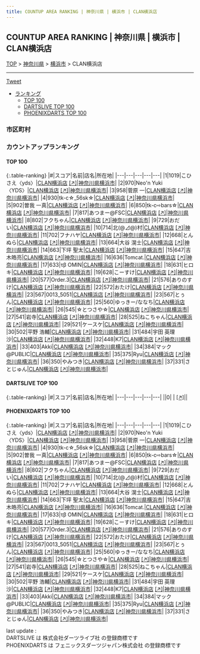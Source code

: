 ```yaml
---
title: COUNTUP AREA RANKING | 神奈川県 | 横浜市 | CLAN横浜店
---
```

## COUNTUP AREA RANKING | 神奈川県 | 横浜市 | CLAN横浜店

[TOP](/darts/rank/) > [神奈川県](/darts/rank/神奈川県/) > [横浜市](/darts/rank/神奈川県/横浜市/) > CLAN横浜店

___

<a href="https://twitter.com/share?ref_src=twsrc%5Etfw" data-text="COUNTUP AREA RANKING | 神奈川県横浜市CLAN横浜店" class="twitter-share-button" data-hashtags="DARTSLIVE,PHOENIXDARTS,darts,ダーツ" data-show-count="false">Tweet</a>

* [ランキング](#カウントアップランキング)
    * [TOP 100](#top-100)
    * [DARTSLIVE TOP 100](#dartslive-top-100)
    * [PHOENIXDARTS TOP 100](#phoenixdarts-top-100)

### 市区町村

<ul>

</ul>

### カウントアップランキング

#### TOP 100



{:.table-ranking}
|#|スコア|名前|店名|所在地|
|---|---|---|---|---|
|1|1019|<span class="rank-name-pd">こひさえ〈yds〉</span>|<a href="/darts/rank/shops/95222.html">CLAN横浜店</a> <a href="https://vs.phoenixdarts.com/jp/shop/shopDetailInfo/s_95222?s_seq=95222">[↗]</a>|<a href="/darts/rank/神奈川県/横浜市">神奈川県横浜市</a>|
|2|970|<span class="rank-name-pd">Neo&#x27;n Yuki〈YDS〉</span>|<a href="/darts/rank/shops/95222.html">CLAN横浜店</a> <a href="https://vs.phoenixdarts.com/jp/shop/shopDetailInfo/s_95222?s_seq=95222">[↗]</a>|<a href="/darts/rank/神奈川県/横浜市">神奈川県横浜市</a>|
|3|958|<span class="rank-name-pd">菅原 一</span>|<a href="/darts/rank/shops/95222.html">CLAN横浜店</a> <a href="https://vs.phoenixdarts.com/jp/shop/shopDetailInfo/s_95222?s_seq=95222">[↗]</a>|<a href="/darts/rank/神奈川県/横浜市">神奈川県横浜市</a>|
|4|930|<span class="rank-name-pd">tk-c☆_56sk☆</span>|<a href="/darts/rank/shops/95222.html">CLAN横浜店</a> <a href="https://vs.phoenixdarts.com/jp/shop/shopDetailInfo/s_95222?s_seq=95222">[↗]</a>|<a href="/darts/rank/神奈川県/横浜市">神奈川県横浜市</a>|
|5|902|<span class="rank-name-pd"><span class="pro-icon-pd"></span>曽我 一真</span>|<a href="/darts/rank/shops/95222.html">CLAN横浜店</a> <a href="https://vs.phoenixdarts.com/jp/shop/shopDetailInfo/s_95222?s_seq=95222">[↗]</a>|<a href="/darts/rank/神奈川県/横浜市">神奈川県横浜市</a>|
|6|850|<span class="rank-name-pd">tk-c⇨bars☆</span>|<a href="/darts/rank/shops/95222.html">CLAN横浜店</a> <a href="https://vs.phoenixdarts.com/jp/shop/shopDetailInfo/s_95222?s_seq=95222">[↗]</a>|<a href="/darts/rank/神奈川県/横浜市">神奈川県横浜市</a>|
|7|817|<span class="rank-name-pd">あつまー@FSC</span>|<a href="/darts/rank/shops/95222.html">CLAN横浜店</a> <a href="https://vs.phoenixdarts.com/jp/shop/shopDetailInfo/s_95222?s_seq=95222">[↗]</a>|<a href="/darts/rank/神奈川県/横浜市">神奈川県横浜市</a>|
|8|802|<span class="rank-name-pd">フクちゃん</span>|<a href="/darts/rank/shops/95222.html">CLAN横浜店</a> <a href="https://vs.phoenixdarts.com/jp/shop/shopDetailInfo/s_95222?s_seq=95222">[↗]</a>|<a href="/darts/rank/神奈川県/横浜市">神奈川県横浜市</a>|
|9|729|<span class="rank-name-pd">おだい</span>|<a href="/darts/rank/shops/95222.html">CLAN横浜店</a> <a href="https://vs.phoenixdarts.com/jp/shop/shopDetailInfo/s_95222?s_seq=95222">[↗]</a>|<a href="/darts/rank/神奈川県/横浜市">神奈川県横浜市</a>|
|10|714|<span class="rank-name-pd">北(@⊿@)村</span>|<a href="/darts/rank/shops/95222.html">CLAN横浜店</a> <a href="https://vs.phoenixdarts.com/jp/shop/shopDetailInfo/s_95222?s_seq=95222">[↗]</a>|<a href="/darts/rank/神奈川県/横浜市">神奈川県横浜市</a>|
|11|702|<span class="rank-name-pd">フナハヤ</span>|<a href="/darts/rank/shops/95222.html">CLAN横浜店</a> <a href="https://vs.phoenixdarts.com/jp/shop/shopDetailInfo/s_95222?s_seq=95222">[↗]</a>|<a href="/darts/rank/神奈川県/横浜市">神奈川県横浜市</a>|
|12|668|<span class="rank-name-pd">とんぬら</span>|<a href="/darts/rank/shops/95222.html">CLAN横浜店</a> <a href="https://vs.phoenixdarts.com/jp/shop/shopDetailInfo/s_95222?s_seq=95222">[↗]</a>|<a href="/darts/rank/神奈川県/横浜市">神奈川県横浜市</a>|
|13|664|<span class="rank-name-pd"><span class="pro-icon-pd"></span>大谷 滉士</span>|<a href="/darts/rank/shops/95222.html">CLAN横浜店</a> <a href="https://vs.phoenixdarts.com/jp/shop/shopDetailInfo/s_95222?s_seq=95222">[↗]</a>|<a href="/darts/rank/神奈川県/横浜市">神奈川県横浜市</a>|
|14|663|<span class="rank-name-pd"><span class="pro-icon-pd"></span>下坪 聖太</span>|<a href="/darts/rank/shops/95222.html">CLAN横浜店</a> <a href="https://vs.phoenixdarts.com/jp/shop/shopDetailInfo/s_95222?s_seq=95222">[↗]</a>|<a href="/darts/rank/神奈川県/横浜市">神奈川県横浜市</a>|
|15|647|<span class="rank-name-pd">吉木皓亮</span>|<a href="/darts/rank/shops/95222.html">CLAN横浜店</a> <a href="https://vs.phoenixdarts.com/jp/shop/shopDetailInfo/s_95222?s_seq=95222">[↗]</a>|<a href="/darts/rank/神奈川県/横浜市">神奈川県横浜市</a>|
|16|636|<span class="rank-name-pd">Tomcat.</span>|<a href="/darts/rank/shops/95222.html">CLAN横浜店</a> <a href="https://vs.phoenixdarts.com/jp/shop/shopDetailInfo/s_95222?s_seq=95222">[↗]</a>|<a href="/darts/rank/神奈川県/横浜市">神奈川県横浜市</a>|
|17|633|<span class="rank-name-pd">τβ  OMIN</span>|<a href="/darts/rank/shops/95222.html">CLAN横浜店</a> <a href="https://vs.phoenixdarts.com/jp/shop/shopDetailInfo/s_95222?s_seq=95222">[↗]</a>|<a href="/darts/rank/神奈川県/横浜市">神奈川県横浜市</a>|
|18|631|<span class="rank-name-pd">ヒロキ</span>|<a href="/darts/rank/shops/95222.html">CLAN横浜店</a> <a href="https://vs.phoenixdarts.com/jp/shop/shopDetailInfo/s_95222?s_seq=95222">[↗]</a>|<a href="/darts/rank/神奈川県/横浜市">神奈川県横浜市</a>|
|19|628|<span class="rank-name-pd">こーすけ</span>|<a href="/darts/rank/shops/95222.html">CLAN横浜店</a> <a href="https://vs.phoenixdarts.com/jp/shop/shopDetailInfo/s_95222?s_seq=95222">[↗]</a>|<a href="/darts/rank/神奈川県/横浜市">神奈川県横浜市</a>|
|20|577|<span class="rank-name-pd">Order.3</span>|<a href="/darts/rank/shops/95222.html">CLAN横浜店</a> <a href="https://vs.phoenixdarts.com/jp/shop/shopDetailInfo/s_95222?s_seq=95222">[↗]</a>|<a href="/darts/rank/神奈川県/横浜市">神奈川県横浜市</a>|
|21|576|<span class="rank-name-pd">ありのすけ</span>|<a href="/darts/rank/shops/95222.html">CLAN横浜店</a> <a href="https://vs.phoenixdarts.com/jp/shop/shopDetailInfo/s_95222?s_seq=95222">[↗]</a>|<a href="/darts/rank/神奈川県/横浜市">神奈川県横浜市</a>|
|22|572|<span class="rank-name-pd">おたけ</span>|<a href="/darts/rank/shops/95222.html">CLAN横浜店</a> <a href="https://vs.phoenixdarts.com/jp/shop/shopDetailInfo/s_95222?s_seq=95222">[↗]</a>|<a href="/darts/rank/神奈川県/横浜市">神奈川県横浜市</a>|
|23|567|<span class="rank-name-pd">0013_5051</span>|<a href="/darts/rank/shops/95222.html">CLAN横浜店</a> <a href="https://vs.phoenixdarts.com/jp/shop/shopDetailInfo/s_95222?s_seq=95222">[↗]</a>|<a href="/darts/rank/神奈川県/横浜市">神奈川県横浜市</a>|
|23|567|<span class="rank-name-pd">とぅん</span>|<a href="/darts/rank/shops/95222.html">CLAN横浜店</a> <a href="https://vs.phoenixdarts.com/jp/shop/shopDetailInfo/s_95222?s_seq=95222">[↗]</a>|<a href="/darts/rank/神奈川県/横浜市">神奈川県横浜市</a>|
|25|560|<span class="rank-name-pd">ゆっきー/ななち</span>|<a href="/darts/rank/shops/95222.html">CLAN横浜店</a> <a href="https://vs.phoenixdarts.com/jp/shop/shopDetailInfo/s_95222?s_seq=95222">[↗]</a>|<a href="/darts/rank/神奈川県/横浜市">神奈川県横浜市</a>|
|26|545|<span class="rank-name-pd">☆とつさや☆</span>|<a href="/darts/rank/shops/95222.html">CLAN横浜店</a> <a href="https://vs.phoenixdarts.com/jp/shop/shopDetailInfo/s_95222?s_seq=95222">[↗]</a>|<a href="/darts/rank/神奈川県/横浜市">神奈川県横浜市</a>|
|27|541|<span class="rank-name-pd">岩寺</span>|<a href="/darts/rank/shops/95222.html">CLAN横浜店</a> <a href="https://vs.phoenixdarts.com/jp/shop/shopDetailInfo/s_95222?s_seq=95222">[↗]</a>|<a href="/darts/rank/神奈川県/横浜市">神奈川県横浜市</a>|
|28|525|<span class="rank-name-pd">ねこちゃん</span>|<a href="/darts/rank/shops/95222.html">CLAN横浜店</a> <a href="https://vs.phoenixdarts.com/jp/shop/shopDetailInfo/s_95222?s_seq=95222">[↗]</a>|<a href="/darts/rank/神奈川県/横浜市">神奈川県横浜市</a>|
|29|521|<span class="rank-name-pd">ケースケ</span>|<a href="/darts/rank/shops/95222.html">CLAN横浜店</a> <a href="https://vs.phoenixdarts.com/jp/shop/shopDetailInfo/s_95222?s_seq=95222">[↗]</a>|<a href="/darts/rank/神奈川県/横浜市">神奈川県横浜市</a>|
|30|502|<span class="rank-name-pd"><span class="pro-icon-pd"></span>平野 浩輔</span>|<a href="/darts/rank/shops/95222.html">CLAN横浜店</a> <a href="https://vs.phoenixdarts.com/jp/shop/shopDetailInfo/s_95222?s_seq=95222">[↗]</a>|<a href="/darts/rank/神奈川県/横浜市">神奈川県横浜市</a>|
|31|484|<span class="rank-name-pd"><span class="pro-icon-pd"></span>宇田 英理沙</span>|<a href="/darts/rank/shops/95222.html">CLAN横浜店</a> <a href="https://vs.phoenixdarts.com/jp/shop/shopDetailInfo/s_95222?s_seq=95222">[↗]</a>|<a href="/darts/rank/神奈川県/横浜市">神奈川県横浜市</a>|
|32|448|<span class="rank-name-pd">K7</span>|<a href="/darts/rank/shops/95222.html">CLAN横浜店</a> <a href="https://vs.phoenixdarts.com/jp/shop/shopDetailInfo/s_95222?s_seq=95222">[↗]</a>|<a href="/darts/rank/神奈川県/横浜市">神奈川県横浜市</a>|
|33|403|<span class="rank-name-pd">Akki</span>|<a href="/darts/rank/shops/95222.html">CLAN横浜店</a> <a href="https://vs.phoenixdarts.com/jp/shop/shopDetailInfo/s_95222?s_seq=95222">[↗]</a>|<a href="/darts/rank/神奈川県/横浜市">神奈川県横浜市</a>|
|34|384|<span class="rank-name-pd">マック@PUBLIC</span>|<a href="/darts/rank/shops/95222.html">CLAN横浜店</a> <a href="https://vs.phoenixdarts.com/jp/shop/shopDetailInfo/s_95222?s_seq=95222">[↗]</a>|<a href="/darts/rank/神奈川県/横浜市">神奈川県横浜市</a>|
|35|375|<span class="rank-name-pd">Ryu</span>|<a href="/darts/rank/shops/95222.html">CLAN横浜店</a> <a href="https://vs.phoenixdarts.com/jp/shop/shopDetailInfo/s_95222?s_seq=95222">[↗]</a>|<a href="/darts/rank/神奈川県/横浜市">神奈川県横浜市</a>|
|36|350|<span class="rank-name-pd">やみつき</span>|<a href="/darts/rank/shops/95222.html">CLAN横浜店</a> <a href="https://vs.phoenixdarts.com/jp/shop/shopDetailInfo/s_95222?s_seq=95222">[↗]</a>|<a href="/darts/rank/神奈川県/横浜市">神奈川県横浜市</a>|
|37|331|<span class="rank-name-pd">さとじゅん</span>|<a href="/darts/rank/shops/95222.html">CLAN横浜店</a> <a href="https://vs.phoenixdarts.com/jp/shop/shopDetailInfo/s_95222?s_seq=95222">[↗]</a>|<a href="/darts/rank/神奈川県/横浜市">神奈川県横浜市</a>|


#### DARTSLIVE TOP 100



{:.table-ranking}
|#|スコア|名前|店名|所在地|
|---|---|---|---|---|
||0|<span class="rank-name-dl"> </span>|<a href="/darts/rank/shops/.html"></a> <a href="">[↗]</a>|<a href="/darts/rank//"></a>|


#### PHOENIXDARTS TOP 100



{:.table-ranking}
|#|スコア|名前|店名|所在地|
|---|---|---|---|---|
|1|1019|<span class="rank-name-pd">こひさえ〈yds〉</span>|<a href="/darts/rank/shops/95222.html">CLAN横浜店</a> <a href="https://vs.phoenixdarts.com/jp/shop/shopDetailInfo/s_95222?s_seq=95222">[↗]</a>|<a href="/darts/rank/神奈川県/横浜市">神奈川県横浜市</a>|
|2|970|<span class="rank-name-pd">Neo&#x27;n Yuki〈YDS〉</span>|<a href="/darts/rank/shops/95222.html">CLAN横浜店</a> <a href="https://vs.phoenixdarts.com/jp/shop/shopDetailInfo/s_95222?s_seq=95222">[↗]</a>|<a href="/darts/rank/神奈川県/横浜市">神奈川県横浜市</a>|
|3|958|<span class="rank-name-pd">菅原 一</span>|<a href="/darts/rank/shops/95222.html">CLAN横浜店</a> <a href="https://vs.phoenixdarts.com/jp/shop/shopDetailInfo/s_95222?s_seq=95222">[↗]</a>|<a href="/darts/rank/神奈川県/横浜市">神奈川県横浜市</a>|
|4|930|<span class="rank-name-pd">tk-c☆_56sk☆</span>|<a href="/darts/rank/shops/95222.html">CLAN横浜店</a> <a href="https://vs.phoenixdarts.com/jp/shop/shopDetailInfo/s_95222?s_seq=95222">[↗]</a>|<a href="/darts/rank/神奈川県/横浜市">神奈川県横浜市</a>|
|5|902|<span class="rank-name-pd"><span class="pro-icon-pd"></span>曽我 一真</span>|<a href="/darts/rank/shops/95222.html">CLAN横浜店</a> <a href="https://vs.phoenixdarts.com/jp/shop/shopDetailInfo/s_95222?s_seq=95222">[↗]</a>|<a href="/darts/rank/神奈川県/横浜市">神奈川県横浜市</a>|
|6|850|<span class="rank-name-pd">tk-c⇨bars☆</span>|<a href="/darts/rank/shops/95222.html">CLAN横浜店</a> <a href="https://vs.phoenixdarts.com/jp/shop/shopDetailInfo/s_95222?s_seq=95222">[↗]</a>|<a href="/darts/rank/神奈川県/横浜市">神奈川県横浜市</a>|
|7|817|<span class="rank-name-pd">あつまー@FSC</span>|<a href="/darts/rank/shops/95222.html">CLAN横浜店</a> <a href="https://vs.phoenixdarts.com/jp/shop/shopDetailInfo/s_95222?s_seq=95222">[↗]</a>|<a href="/darts/rank/神奈川県/横浜市">神奈川県横浜市</a>|
|8|802|<span class="rank-name-pd">フクちゃん</span>|<a href="/darts/rank/shops/95222.html">CLAN横浜店</a> <a href="https://vs.phoenixdarts.com/jp/shop/shopDetailInfo/s_95222?s_seq=95222">[↗]</a>|<a href="/darts/rank/神奈川県/横浜市">神奈川県横浜市</a>|
|9|729|<span class="rank-name-pd">おだい</span>|<a href="/darts/rank/shops/95222.html">CLAN横浜店</a> <a href="https://vs.phoenixdarts.com/jp/shop/shopDetailInfo/s_95222?s_seq=95222">[↗]</a>|<a href="/darts/rank/神奈川県/横浜市">神奈川県横浜市</a>|
|10|714|<span class="rank-name-pd">北(@⊿@)村</span>|<a href="/darts/rank/shops/95222.html">CLAN横浜店</a> <a href="https://vs.phoenixdarts.com/jp/shop/shopDetailInfo/s_95222?s_seq=95222">[↗]</a>|<a href="/darts/rank/神奈川県/横浜市">神奈川県横浜市</a>|
|11|702|<span class="rank-name-pd">フナハヤ</span>|<a href="/darts/rank/shops/95222.html">CLAN横浜店</a> <a href="https://vs.phoenixdarts.com/jp/shop/shopDetailInfo/s_95222?s_seq=95222">[↗]</a>|<a href="/darts/rank/神奈川県/横浜市">神奈川県横浜市</a>|
|12|668|<span class="rank-name-pd">とんぬら</span>|<a href="/darts/rank/shops/95222.html">CLAN横浜店</a> <a href="https://vs.phoenixdarts.com/jp/shop/shopDetailInfo/s_95222?s_seq=95222">[↗]</a>|<a href="/darts/rank/神奈川県/横浜市">神奈川県横浜市</a>|
|13|664|<span class="rank-name-pd"><span class="pro-icon-pd"></span>大谷 滉士</span>|<a href="/darts/rank/shops/95222.html">CLAN横浜店</a> <a href="https://vs.phoenixdarts.com/jp/shop/shopDetailInfo/s_95222?s_seq=95222">[↗]</a>|<a href="/darts/rank/神奈川県/横浜市">神奈川県横浜市</a>|
|14|663|<span class="rank-name-pd"><span class="pro-icon-pd"></span>下坪 聖太</span>|<a href="/darts/rank/shops/95222.html">CLAN横浜店</a> <a href="https://vs.phoenixdarts.com/jp/shop/shopDetailInfo/s_95222?s_seq=95222">[↗]</a>|<a href="/darts/rank/神奈川県/横浜市">神奈川県横浜市</a>|
|15|647|<span class="rank-name-pd">吉木皓亮</span>|<a href="/darts/rank/shops/95222.html">CLAN横浜店</a> <a href="https://vs.phoenixdarts.com/jp/shop/shopDetailInfo/s_95222?s_seq=95222">[↗]</a>|<a href="/darts/rank/神奈川県/横浜市">神奈川県横浜市</a>|
|16|636|<span class="rank-name-pd">Tomcat.</span>|<a href="/darts/rank/shops/95222.html">CLAN横浜店</a> <a href="https://vs.phoenixdarts.com/jp/shop/shopDetailInfo/s_95222?s_seq=95222">[↗]</a>|<a href="/darts/rank/神奈川県/横浜市">神奈川県横浜市</a>|
|17|633|<span class="rank-name-pd">τβ  OMIN</span>|<a href="/darts/rank/shops/95222.html">CLAN横浜店</a> <a href="https://vs.phoenixdarts.com/jp/shop/shopDetailInfo/s_95222?s_seq=95222">[↗]</a>|<a href="/darts/rank/神奈川県/横浜市">神奈川県横浜市</a>|
|18|631|<span class="rank-name-pd">ヒロキ</span>|<a href="/darts/rank/shops/95222.html">CLAN横浜店</a> <a href="https://vs.phoenixdarts.com/jp/shop/shopDetailInfo/s_95222?s_seq=95222">[↗]</a>|<a href="/darts/rank/神奈川県/横浜市">神奈川県横浜市</a>|
|19|628|<span class="rank-name-pd">こーすけ</span>|<a href="/darts/rank/shops/95222.html">CLAN横浜店</a> <a href="https://vs.phoenixdarts.com/jp/shop/shopDetailInfo/s_95222?s_seq=95222">[↗]</a>|<a href="/darts/rank/神奈川県/横浜市">神奈川県横浜市</a>|
|20|577|<span class="rank-name-pd">Order.3</span>|<a href="/darts/rank/shops/95222.html">CLAN横浜店</a> <a href="https://vs.phoenixdarts.com/jp/shop/shopDetailInfo/s_95222?s_seq=95222">[↗]</a>|<a href="/darts/rank/神奈川県/横浜市">神奈川県横浜市</a>|
|21|576|<span class="rank-name-pd">ありのすけ</span>|<a href="/darts/rank/shops/95222.html">CLAN横浜店</a> <a href="https://vs.phoenixdarts.com/jp/shop/shopDetailInfo/s_95222?s_seq=95222">[↗]</a>|<a href="/darts/rank/神奈川県/横浜市">神奈川県横浜市</a>|
|22|572|<span class="rank-name-pd">おたけ</span>|<a href="/darts/rank/shops/95222.html">CLAN横浜店</a> <a href="https://vs.phoenixdarts.com/jp/shop/shopDetailInfo/s_95222?s_seq=95222">[↗]</a>|<a href="/darts/rank/神奈川県/横浜市">神奈川県横浜市</a>|
|23|567|<span class="rank-name-pd">0013_5051</span>|<a href="/darts/rank/shops/95222.html">CLAN横浜店</a> <a href="https://vs.phoenixdarts.com/jp/shop/shopDetailInfo/s_95222?s_seq=95222">[↗]</a>|<a href="/darts/rank/神奈川県/横浜市">神奈川県横浜市</a>|
|23|567|<span class="rank-name-pd">とぅん</span>|<a href="/darts/rank/shops/95222.html">CLAN横浜店</a> <a href="https://vs.phoenixdarts.com/jp/shop/shopDetailInfo/s_95222?s_seq=95222">[↗]</a>|<a href="/darts/rank/神奈川県/横浜市">神奈川県横浜市</a>|
|25|560|<span class="rank-name-pd">ゆっきー/ななち</span>|<a href="/darts/rank/shops/95222.html">CLAN横浜店</a> <a href="https://vs.phoenixdarts.com/jp/shop/shopDetailInfo/s_95222?s_seq=95222">[↗]</a>|<a href="/darts/rank/神奈川県/横浜市">神奈川県横浜市</a>|
|26|545|<span class="rank-name-pd">☆とつさや☆</span>|<a href="/darts/rank/shops/95222.html">CLAN横浜店</a> <a href="https://vs.phoenixdarts.com/jp/shop/shopDetailInfo/s_95222?s_seq=95222">[↗]</a>|<a href="/darts/rank/神奈川県/横浜市">神奈川県横浜市</a>|
|27|541|<span class="rank-name-pd">岩寺</span>|<a href="/darts/rank/shops/95222.html">CLAN横浜店</a> <a href="https://vs.phoenixdarts.com/jp/shop/shopDetailInfo/s_95222?s_seq=95222">[↗]</a>|<a href="/darts/rank/神奈川県/横浜市">神奈川県横浜市</a>|
|28|525|<span class="rank-name-pd">ねこちゃん</span>|<a href="/darts/rank/shops/95222.html">CLAN横浜店</a> <a href="https://vs.phoenixdarts.com/jp/shop/shopDetailInfo/s_95222?s_seq=95222">[↗]</a>|<a href="/darts/rank/神奈川県/横浜市">神奈川県横浜市</a>|
|29|521|<span class="rank-name-pd">ケースケ</span>|<a href="/darts/rank/shops/95222.html">CLAN横浜店</a> <a href="https://vs.phoenixdarts.com/jp/shop/shopDetailInfo/s_95222?s_seq=95222">[↗]</a>|<a href="/darts/rank/神奈川県/横浜市">神奈川県横浜市</a>|
|30|502|<span class="rank-name-pd"><span class="pro-icon-pd"></span>平野 浩輔</span>|<a href="/darts/rank/shops/95222.html">CLAN横浜店</a> <a href="https://vs.phoenixdarts.com/jp/shop/shopDetailInfo/s_95222?s_seq=95222">[↗]</a>|<a href="/darts/rank/神奈川県/横浜市">神奈川県横浜市</a>|
|31|484|<span class="rank-name-pd"><span class="pro-icon-pd"></span>宇田 英理沙</span>|<a href="/darts/rank/shops/95222.html">CLAN横浜店</a> <a href="https://vs.phoenixdarts.com/jp/shop/shopDetailInfo/s_95222?s_seq=95222">[↗]</a>|<a href="/darts/rank/神奈川県/横浜市">神奈川県横浜市</a>|
|32|448|<span class="rank-name-pd">K7</span>|<a href="/darts/rank/shops/95222.html">CLAN横浜店</a> <a href="https://vs.phoenixdarts.com/jp/shop/shopDetailInfo/s_95222?s_seq=95222">[↗]</a>|<a href="/darts/rank/神奈川県/横浜市">神奈川県横浜市</a>|
|33|403|<span class="rank-name-pd">Akki</span>|<a href="/darts/rank/shops/95222.html">CLAN横浜店</a> <a href="https://vs.phoenixdarts.com/jp/shop/shopDetailInfo/s_95222?s_seq=95222">[↗]</a>|<a href="/darts/rank/神奈川県/横浜市">神奈川県横浜市</a>|
|34|384|<span class="rank-name-pd">マック@PUBLIC</span>|<a href="/darts/rank/shops/95222.html">CLAN横浜店</a> <a href="https://vs.phoenixdarts.com/jp/shop/shopDetailInfo/s_95222?s_seq=95222">[↗]</a>|<a href="/darts/rank/神奈川県/横浜市">神奈川県横浜市</a>|
|35|375|<span class="rank-name-pd">Ryu</span>|<a href="/darts/rank/shops/95222.html">CLAN横浜店</a> <a href="https://vs.phoenixdarts.com/jp/shop/shopDetailInfo/s_95222?s_seq=95222">[↗]</a>|<a href="/darts/rank/神奈川県/横浜市">神奈川県横浜市</a>|
|36|350|<span class="rank-name-pd">やみつき</span>|<a href="/darts/rank/shops/95222.html">CLAN横浜店</a> <a href="https://vs.phoenixdarts.com/jp/shop/shopDetailInfo/s_95222?s_seq=95222">[↗]</a>|<a href="/darts/rank/神奈川県/横浜市">神奈川県横浜市</a>|
|37|331|<span class="rank-name-pd">さとじゅん</span>|<a href="/darts/rank/shops/95222.html">CLAN横浜店</a> <a href="https://vs.phoenixdarts.com/jp/shop/shopDetailInfo/s_95222?s_seq=95222">[↗]</a>|<a href="/darts/rank/神奈川県/横浜市">神奈川県横浜市</a>|


<div class="footer border-top border-gray-light mt-5 pt-3 text-right text-gray">
    last update : <span style="font-weight: italic" id="foot_last_modified"></span><br />
    DARTSLIVE は 株式会社ダーツライブ社 の登録商標です<br />
    PHOENIXDARTS は フェニックスダーツジャパン株式会社 の登録商標です<br />
</div>

<script src="https://cdnjs.cloudflare.com/ajax/libs/jquery.tablesorter/2.31.3/js/jquery.tablesorter.min.js" integrity="sha512-qzgd5cYSZcosqpzpn7zF2ZId8f/8CHmFKZ8j7mU4OUXTNRd5g+ZHBPsgKEwoqxCtdQvExE5LprwwPAgoicguNg==" crossorigin="anonymous" referrerpolicy="no-referrer"></script>
<link rel="stylesheet" href="https://cdnjs.cloudflare.com/ajax/libs/jquery.tablesorter/2.31.3/css/theme.default.min.css" integrity="sha512-wghhOJkjQX0Lh3NSWvNKeZ0ZpNn+SPVXX1Qyc9OCaogADktxrBiBdKGDoqVUOyhStvMBmJQ8ZdMHiR3wuEq8+w==" crossorigin="anonymous" referrerpolicy="no-referrer" />
<script>
$(function() {
    $(".table-ranking").tablesorter({sortList:[[0, 0]]});
    $("#foot_last_modified").text(formatDate(new Date(document.lastModified), 'yyyy-MM-dd HH:mm:ss'));
});
</script>

<script async src="https://platform.twitter.com/widgets.js" charset="utf-8"></script>